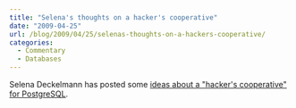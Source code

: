 ```yaml
---
title: "Selena's thoughts on a hacker's cooperative"
date: "2009-04-25"
url: /blog/2009/04/25/selenas-thoughts-on-a-hackers-cooperative/
categories:
  - Commentary
  - Databases
---
```

Selena Deckelmann has posted some [ideas about a "hacker's cooperative" for PostgreSQL](http://www.chesnok.com/daily/2009/04/25/the-future-of-free-and-open-source-support-models/).


